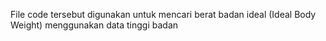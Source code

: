 File code tersebut digunakan untuk mencari berat badan ideal (Ideal Body Weight) menggunakan data tinggi badan
